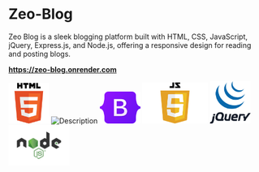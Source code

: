 # Zeo-Blog
 Zeo Blog is a sleek blogging platform built with HTML, CSS, JavaScript, jQuery, Express.js, and Node.js, offering a responsive design for reading and posting blogs.
 
<strong style="font-weight:bold; display:block; width:100%;">https://zeo-blog.onrender.com</strong>


<div style=" disply:flex; justify-content: center; margin: 0 auto">
<img src="HTML5_logo_and_wordmark.svg.png" alt="Description" width="80px" >
<img src="iCSS-Logo.png" alt="Description" width="130px" >
 <img src="Bootstrap_logo.svg.png" alt="Description" width="80px" >
<img src="JavaScript-Logo-2048x1280.png" alt="Description" width="130px" >
<img src="jquery.png" alt="Description" width="80px" >
 <img src="node_js.png" alt="Description" width="120px" >
</div>


 

